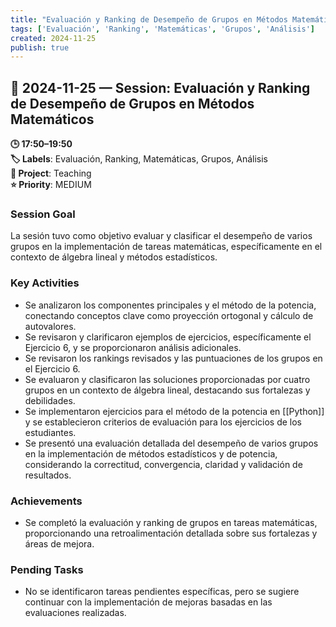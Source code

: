 ```yaml
---
title: "Evaluación y Ranking de Desempeño de Grupos en Métodos Matemáticos"
tags: ['Evaluación', 'Ranking', 'Matemáticas', 'Grupos', 'Análisis']
created: 2024-11-25
publish: true
---
```


## 📅 2024-11-25 — Session: Evaluación y Ranking de Desempeño de Grupos en Métodos Matemáticos

**🕒 17:50–19:50**  
**🏷️ Labels**: Evaluación, Ranking, Matemáticas, Grupos, Análisis  
**📂 Project**: Teaching  
**⭐ Priority**: MEDIUM  


### Session Goal
La sesión tuvo como objetivo evaluar y clasificar el desempeño de varios grupos en la implementación de tareas matemáticas, específicamente en el contexto de álgebra lineal y métodos estadísticos.

### Key Activities
- Se analizaron los componentes principales y el método de la potencia, conectando conceptos clave como proyección ortogonal y cálculo de autovalores.
- Se revisaron y clarificaron ejemplos de ejercicios, específicamente el Ejercicio 6, y se proporcionaron análisis adicionales.
- Se revisaron los rankings revisados y las puntuaciones de los grupos en el Ejercicio 6.
- Se evaluaron y clasificaron las soluciones proporcionadas por cuatro grupos en un contexto de álgebra lineal, destacando sus fortalezas y debilidades.
- Se implementaron ejercicios para el método de la potencia en [[Python]] y se establecieron criterios de evaluación para los ejercicios de los estudiantes.
- Se presentó una evaluación detallada del desempeño de varios grupos en la implementación de métodos estadísticos y de potencia, considerando la correctitud, convergencia, claridad y validación de resultados.

### Achievements
- Se completó la evaluación y ranking de grupos en tareas matemáticas, proporcionando una retroalimentación detallada sobre sus fortalezas y áreas de mejora.

### Pending Tasks
- No se identificaron tareas pendientes específicas, pero se sugiere continuar con la implementación de mejoras basadas en las evaluaciones realizadas.
